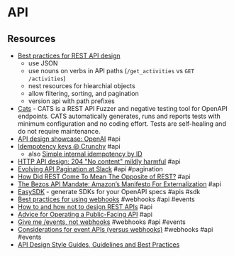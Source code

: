 # API

## Resources

- [Best practices for REST API design](https://stackoverflow.blog/2020/03/02/best-practices-for-rest-api-design/)
  - use JSON
  - use nouns on verbs in API paths (`/get_activities` vs `GET /activities`)
  - nest resources for hiearchial objects
  - allow filtering, sorting, and pagination
  - version api with path prefixes
- [Cats](https://github.com/Endava/cats) - CATS is a REST API Fuzzer and negative testing tool for OpenAPI endpoints. CATS automatically generates, runs and reports tests with minimum configuration and no coding effort. Tests are self-healing and do not require maintenance.
- [API design showcase: OpenAI](https://brandur.org/fragments/openai-api) #api
- [Idempotency keys @ Crunchy](https://brandur.org/fragments/idempotency-keys-crunchy) #api
  - also [Simple internal idempotency by ID](https://brandur.org/fragments/simple-internal-idempotency)
- [HTTP API design: 204 "No content" mildly harmful](https://brandur.org/fragments/http-api-204s) #api
- [Evolving API Pagination at Slack](https://slack.engineering/evolving-api-pagination-at-slack/) #api #pagination
- [How Did REST Come To Mean The Opposite of REST?](https://htmx.org/essays/how-did-rest-come-to-mean-the-opposite-of-rest/) #api
- [The Bezos API Mandate: Amazon’s Manifesto For Externalization](https://nordicapis.com/the-bezos-api-mandate-amazons-manifesto-for-externalization/) #api
- [EasySDK](https://easysdk.xyz/upload) - generate SDKs for your OpenAPI specs #apis #sdk
- [Best practices for using webhooks](https://stripe.com/docs/webhooks/best-practices) #webhooks #api #events
- [How to and how not to design REST APIs](https://github.com/stickfigure/blog/wiki/How-to-%28and-how-not-to%29-design-REST-APIs) #api
- [Advice for Operating a Public-Facing API](https://jcs.org/2023/07/12/api) #api
- [Give me /events, not webhooks](https://blog.sequin.io/events-not-webhooks/) #webhooks #api #events
- [Considerations for event APIs (versus webhooks)](https://brandur.org/fragments/events-api) #webhooks #api #events
- [API Design Style Guides, Guidelines and Best Practices](https://stoplight-site.webflow.io/api-style-guides-guidelines-and-best-practices)
